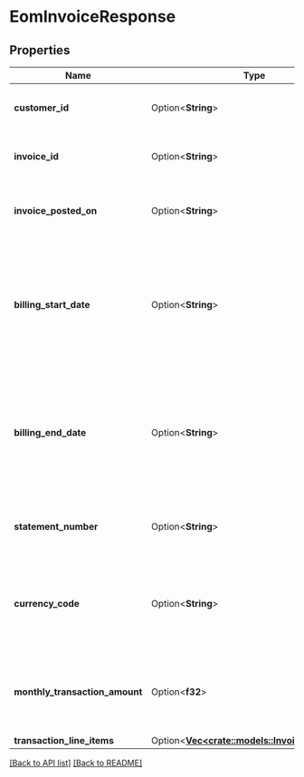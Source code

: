 # EomInvoiceResponse

## Properties

Name | Type | Description | Notes
------------ | ------------- | ------------- | -------------
**customer_id** | Option<**String**> | Customer ID associated with the invoice. | 
**invoice_id** | Option<**String**> | Alphanumeric string identifying the invoice. | 
**invoice_posted_on** | Option<**String**> | Date and time invoice was posted on, in ISO 8601 format. | 
**billing_start_date** | Option<**String**> | Date and time (in ISO 8601 format) for initiation point of a billing cycle, signifying the start of charges for a service or subscription. | 
**billing_end_date** | Option<**String**> | Date and time (in ISO 8601 format) for termination point of a billing cycle, signifying the end of charges for a service or subscription. | 
**statement_number** | Option<**String**> | Alphanumeric string identifying the statement number. | 
**currency_code** | Option<**String**> | Three-letter code representing a specific currency used for financial transactions. | 
**monthly_transaction_amount** | Option<**f32**> | Total billable amount for invoiced services charged within a single month. | 
**transaction_line_items** | Option<[**Vec&lt;crate::models::Invoicelineitems&gt;**](Invoicelineitems.md)> |  | 

[[Back to API list]](../README.md#documentation-for-api-endpoints) [[Back to README]](../README.md)



